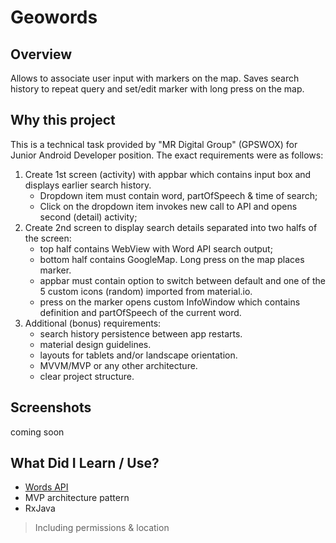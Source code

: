 # Geowords

## Overview
Allows to associate user input with markers on the map. Saves search history to repeat query and set/edit marker with long press on the map.

## Why this project
This is a technical task provided by "MR Digital Group" (GPSWOX) for Junior Android Developer position. The exact requirements were as follows:
1. Create 1st screen (activity) with appbar which contains input box and displays earlier search history.
   * Dropdown item must contain word, partOfSpeech & time of search;
   * Click on the dropdown item invokes new call to API and opens second (detail) activity;
2. Create 2nd screen to display search details separated into two halfs of the screen:
   * top half contains WebView with Word API search output;
   * bottom half contains GoogleMap. Long press on the map places marker.
   * appbar must contain option to switch between default and one of the 5 custom icons (random) imported from material.io.
   * press on the marker opens custom InfoWindow which contains definition and partOfSpeech of the current word.
3. Additional (bonus) requirements:
   * search history persistence between app restarts.
   * material design guidelines.
   * layouts for tablets and/or landscape orientation.
   * MVVM/MVP or any other architecture.
   * clear project structure.

## Screenshots
coming soon

## What Did I Learn / Use?
- [Words API](https://www.wordsapi.com/docs/?javascript#introduction)
- MVP architecture pattern
- RxJava
> Including permissions & location